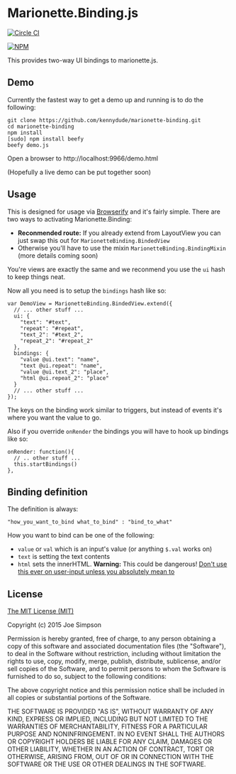 # Marionette.Binding.js

[![Circle CI](https://circleci.com/gh/kennydude/marionette-binding.svg?style=svg)](https://circleci.com/gh/kennydude/marionette-binding)

[![NPM](https://nodei.co/npm/marionette.binding.png)](https://npmjs.org/package/marionette.binding)

This provides two-way UI bindings to marionette.js.

## Demo

Currently the fastest way to get a demo up and running is to do the following:

    git clone https://github.com/kennydude/marionette-binding.git
    cd marionette-binding
    npm install
    [sudo] npm install beefy
    beefy demo.js

Open a browser to http://localhost:9966/demo.html

(Hopefully a live demo can be put together soon)

## Usage

This is designed for usage via [Browserify](//browserify.org) and it's fairly
simple. There are two ways to activating Marionette.Binding:

- **Reconmended route:** If you already extend from LayoutView you can just
  swap this out for `MarionetteBinding.BindedView`
- Otherwise you'll have to use the mixin `MarionetteBinding.BindingMixin`
  (more details coming soon)

You're views are exactly the same and we reconmend you use the `ui` hash
to keep things neat.

Now all you need is to setup the `bindings` hash like so:

    var DemoView = MarionetteBinding.BindedView.extend({
      // ... other stuff ...
      ui: {
        "text": "#text",
        "repeat": "#repeat",
        "text_2": "#text_2",
        "repeat_2": "#repeat_2"
      },
      bindings: {
        "value @ui.text": "name",
        "text @ui.repeat": "name",
        "value @ui.text_2": "place",
        "html @ui.repeat_2": "place"
      }
      // ... other stuff ...
    });

The keys on the binding work similar to triggers, but instead of events it's
where you want the value to go.

Also if you override `onRender` the bindings you will have to hook up bindings like so:

    onRender: function(){
      // .. other stuff ...
      this.startBindings()
    },

## Binding definition

The definition is always:

    "how_you_want_to_bind what_to_bind" : "bind_to_what"

How you want to bind can be one of the following:

- `value` or `val` which is an input's value (or anything `$.val` works on)
- `text` is setting the text contents
- `html` sets the innerHTML. **Warning:** This could be dangerous! [Don't use
  this ever on user-input unless you absolutely mean to](http://www.businessinsider.com/tweetdeck-major-security-vulnerability-twitter-2014-6?IR=T)

## License

[The MIT License (MIT)](http://choosealicense.com/licenses/mit/)

Copyright (c) 2015 Joe Simpson

Permission is hereby granted, free of charge, to any person obtaining a copy
of this software and associated documentation files (the "Software"), to deal
in the Software without restriction, including without limitation the rights
to use, copy, modify, merge, publish, distribute, sublicense, and/or sell
copies of the Software, and to permit persons to whom the Software is
furnished to do so, subject to the following conditions:

The above copyright notice and this permission notice shall be included in all
copies or substantial portions of the Software.

THE SOFTWARE IS PROVIDED "AS IS", WITHOUT WARRANTY OF ANY KIND, EXPRESS OR
IMPLIED, INCLUDING BUT NOT LIMITED TO THE WARRANTIES OF MERCHANTABILITY,
FITNESS FOR A PARTICULAR PURPOSE AND NONINFRINGEMENT. IN NO EVENT SHALL THE
AUTHORS OR COPYRIGHT HOLDERS BE LIABLE FOR ANY CLAIM, DAMAGES OR OTHER
LIABILITY, WHETHER IN AN ACTION OF CONTRACT, TORT OR OTHERWISE, ARISING FROM,
OUT OF OR IN CONNECTION WITH THE SOFTWARE OR THE USE OR OTHER DEALINGS IN THE
SOFTWARE.
